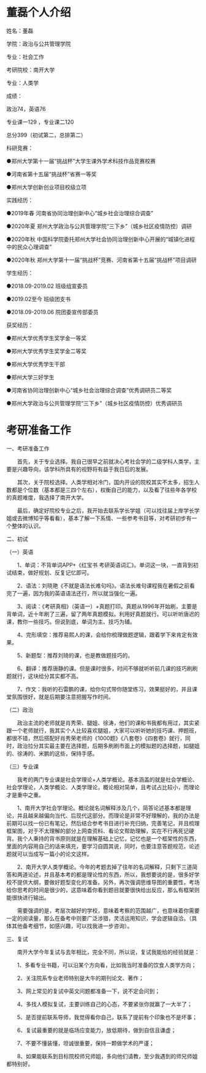 # 董磊个人介绍

姓名：董磊

学院：政治与公共管理学院

专业：社会工作

考研院校：南开大学 

专业：人类学

成绩：

政治74，英语76 

专业课一129 ，专业课二120   

总分399（初试第二，总排第二）


科研竞赛：

●郑州大学第十一届“挑战杯”大学生课外学术科技作品竞赛校赛

●河南省第十五届“挑战杯”省赛一等奖

●郑州大学创新创业项目校级立项


实践经历：

●2019年春 河南省协同治理创新中心“城乡社会治理综合调查”

●2020年夏 郑州大学政治与公共管理学院“三下乡”（城乡社区疫情防控）调研

●2020年秋 中国科学院委托郑州大学社会协同治理创新中心开展的“城镇化进程中的民众心理调查”

●2020年秋 郑州大学第十一届“挑战杯”竞赛、河南省第十五届“挑战杯”项目调研



学生经历：

●2018.09-2019.02  班级组宣委员

●2019.02至今  班级团支书

●2018.09-2019.06  院团委宣传部委员



获奖经历：

●郑州大学优秀学生奖学金一等奖

●郑州大学优秀学生奖学金二等奖

●郑州大学优秀学生干部

●郑州大学三好学生

●河南省协同治理创新中心“城乡社会治理综合调查”优秀调研员二等奖

●郑州大学政治与公共管理学院“三下乡”（城乡社区疫情防控）优秀调研员

# 考研准备工作

一、考研准备工作

　　首先，关于专业选择。我自己很早之前就决心考社会学的二级学科人类学，主要是兴趣导向，该学科所具有的视野将有益于我日后的发展。

　　其次，关于院校选择。人类学相对冷门，国内开设的院校其实不太多，招生人数都是个位数（基本都是三四个左右），权衡自己的能力，以及看了往些年各学校的真题难度，我选择了南开大学。

　　最后，确定好院校专业之后，我开始去联系学长学姐（可以找往届上岸学长学姐或去微博知乎等看看），基本了解一下系情、一些参考书目等，对考研初步有一个整体的认识。



二、初试

（一）英语

　　1、单词：不背单词APP+《红宝书 考研英语词汇》。单词这一块，一直背到初试结束，做好规划、反复记忆即可。

　　2、语法：刘晓艳《不就是语法长难句吗》。语法长难句课程我在暑假之前看完了一遍，因为我的英语语法还行，所以就当强化一遍。

　　3、阅读：《考研真相》（英语一）+真题打印。真题从1996年开始刷，主要是背单词，近十年刷了三遍，留了两年真题模拟。利用好真题就行。可以听听唐迟的课，教你一些技巧。但说到底，单词为主、技巧为辅。

　　4、完形填空：推荐易熙人的课，会给你梳理做题逻辑，跟着学下来肯定有效果。

　　5、新题型：推荐刘琦的课，也是教做题技巧的。

　　6、翻译：推荐唐静的课。但是课时很多，时间不够就听听前几课的技巧刷刷题就行，这块给分其实都不高。

　　7、作文：我听的石雷鹏的课，给你句式带你随堂练习，效果挺好的，并且课堂氛围很好，就是后期要注意把握写作时间。



（二）政治

　　政治主流的老师就是肖秀荣、腿姐、徐涛，他们的课和书我都有用过，其实紧跟一个老师就行，我其实个人比较喜欢腿姐，大家可以听听她的技巧课、押题班，都很不错，然后搭配好肖秀荣老师的《1000题》《八套卷》《四套卷》就行，同时，政治拉分其实最主要在选择题，后期多刷刷市面上的模拟题的选择题，如腿姐的、徐涛的、米鹏的这些，保持手感。


（三）专业课

　　我考的两门专业课是社会学理论+人类学概论。基本涵盖的就是社会学概论、社会学理论，人类学概论、人类学理论，概论相对简单，且考试占比较小，而理论才是重中之重。



　　1、南开大学社会学理论。概论就名词解释涉及几个，简答论述基本都是理论，并且越来越偏向当代、后现代这部分。而理论是非常不好理解的，我的办法是前期可以找一份已有笔记，然后结合参考书目进行补充归纳，完善笔记，并且梳理框架图，对于不太理解的部分上网查资料、看论文帮助理解，实在不行再死记硬背。我个人秉持的背书原则就是在理解基础上记忆，记忆也是一个框架性的东西，里面的内容用自己的话来填充，要学习自圆其说，同时，也要注意答题规范，论述题就可以当成写一篇小的论文这样。

　　2、南开大学人类学概论。今年的考题去掉了往年的名词解释，只剩下三道简答和两道论述，并且基本考的都是理论性的东西，所以，我想要说的是，很多好学校不提供大纲，要做好题型变化的准备。另外，再次强调思维导图的重要性，考场给你思考的时间是很少的，这意味着你看到题目就要很快给出反应，那么有框架则能很快进行输出。

　　需要强调的是，考层次越好的学校，意味着考察的范围越广，也意味着你需要一定的阅读量，那么在备考中则要广泛涉猎，灵活运用知识，学会逻辑自洽。（具体其他备考细节，如感兴趣，可以找我进一步咨询）。



三、复试

　　南开大学今年复试与去年相比，完全不同，所以说，复试我能给的经验就是：

　　1、多看专业书籍，可以沿某个方向看，比如我当时准备的饮食人类学方向；

　　2、关注院系专业老师特别是大牛的期刊论文、著作；

　　3、网上常见的复试中英文问题都准备一下，说不定会问到；

　　4、多找人模拟复试，主要训练自己的心态，不要紧张你就赢了一大半了；

　　5、是否提前联系导师，我觉得看你自己，联系了提前有个印象也不是坏事；

　　6、复试最重要的就是临场应变能力，放低期待，做到自信且谦虚；

　　7、不要不懂装懂，坦诚很重要，保持一颗做学术的严谨；

　　8、如果能联系到目标院校师兄师姐，多向他们请教，至少我遇到的师兄师姐都特别好。
